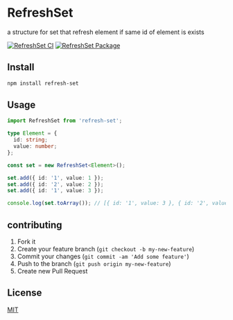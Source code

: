 # RefreshSet
a structure for set that refresh element if same id of element is exists

[![RefreshSet CI](https://github.com/codimiracle/refresh-set/actions/workflows/refresh-set-ci.yml/badge.svg)](https://github.com/codimiracle/refresh-set/actions/workflows/refresh-set-ci.yml)
[![RefreshSet Package](https://github.com/codimiracle/refresh-set/actions/workflows/refresh-set-publish.yml/badge.svg)](https://github.com/codimiracle/refresh-set/actions/workflows/refresh-set-publish.yml)

## Install
```bash
npm install refresh-set
```
## Usage
```typescript
import RefreshSet from 'refresh-set';

type Element = {
  id: string;
  value: number;
};

const set = new RefreshSet<Element>();

set.add({ id: '1', value: 1 });
set.add({ id: '2', value: 2 });
set.add({ id: '1', value: 3 });

console.log(set.toArray()); // [{ id: '1', value: 3 }, { id: '2', value: 2 }
```

## contributing
1. Fork it
2. Create your feature branch (`git checkout -b my-new-feature`)
3. Commit your changes (`git commit -am 'Add some feature'`)
4. Push to the branch (`git push origin my-new-feature`)
5. Create new Pull Request

## License
[MIT](LICENSE)
